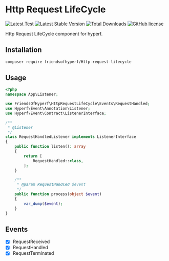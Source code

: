 # Http Request LifeCycle

[![Latest Test](https://github.com/friendsofhyperf/http-request-lifecycle/workflows/tests/badge.svg)](https://github.com/friendsofhyperf/http-request-lifecycle/actions)
[![Latest Stable Version](https://poser.pugx.org/friendsofhyperf/http-request-lifecycle/version.png)](https://packagist.org/packages/friendsofhyperf/http-request-lifecycle)
[![Total Downloads](https://poser.pugx.org/friendsofhyperf/http-request-lifecycle/d/total.png)](https://packagist.org/packages/friendsofhyperf/http-request-lifecycle)
[![GitHub license](https://img.shields.io/github/license/friendsofhyperf/http-request-lifecycle)](https://github.com/friendsofhyperf/http-request-lifecycle)

Http Request LifeCycle component for hyperf.

## Installation

```bash
composer require friendsofhyperf/Http-request-lifecycle
```

## Usage

```php
<?php
namespace App\Listener;

use FriendsOfHyperf\HttpRequestLifeCycle\Events\RequestHandled;
use Hyperf\Event\Annotation\Listener;
use Hyperf\Event\Contract\ListenerInterface;

/**
 * @Listener
 */
class RequestHandledListener implements ListenerInterface
{
    public function listen(): array
    {
        return [
            RequestHandled::class,
        ];
    }

    /**
     * @param RequestHandled $event
     */
    public function process(object $event)
    {
        var_dump($event);
    }
}
```

## Events

- [x] RequestReceived
- [x] RequestHandled
- [x] RequestTerminated
